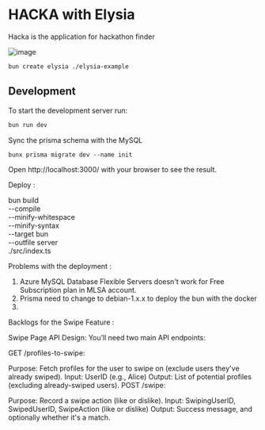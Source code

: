 # HACKA with Elysia

Hacka is the application for hackathon finder 

![image](https://github.com/user-attachments/assets/402ad3d7-f5fa-4654-af98-3885c746f724)



```bash
bun create elysia ./elysia-example
```




## Development
To start the development server run:
```bash
bun run dev
```

Sync the prisma schema with the MySQL

`bunx prisma migrate dev --name init`


Open http://localhost:3000/ with your browser to see the result.


Deploy : 

bun build \
	--compile \
	--minify-whitespace \
	--minify-syntax \
	--target bun \
	--outfile server \
	./src/index.ts

Problems with the deployment :

1. Azure MySQL Database Flexible Servers doesn't work for Free Subscription plan in MLSA account.
2. Prisma need to change to debian-1.x.x to deploy the bun with the docker
3. 


Backlogs for the Swipe Feature :

Swipe Page API Design:
You’ll need two main API endpoints:

GET /profiles-to-swipe:

Purpose: Fetch profiles for the user to swipe on (exclude users they've already swiped).
Input: UserID (e.g., Alice)
Output: List of potential profiles (excluding already-swiped users).
POST /swipe:

Purpose: Record a swipe action (like or dislike).
Input: SwipingUserID, SwipedUserID, SwipeAction (like or dislike)
Output: Success message, and optionally whether it's a match.

